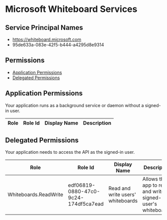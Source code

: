 # Microsoft Whiteboard Services
## Service Principal Names
- https://whiteboard.microsoft.com
- 95de633a-083e-42f5-b444-a4295d8e9314

 ## Permissions
- [Application Permissions](#application-permissions)
- [Delegated Permissions](#delegated-permissions)

## Application Permissions
Your application runs as a background service or daemon without a signed-in user.

| Role | Role Id | Display Name | Description |
|---|---|---|---|

## Delegated Permissions
Your application needs to access the API as the signed-in user. 

| Role | Role Id | Display Name | Description |
|---|---|---|---|
| Whiteboards.ReadWrite | edf06819-0880-47c0-9c24-174df5ca7ead | Read and write users' whiteboards | Allows the app to read and write signed-in user's whiteboards. |

